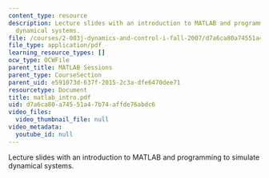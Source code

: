 ```yaml
---
content_type: resource
description: Lecture slides with an introduction to MATLAB and programming to simulate
  dynamical systems.
file: /courses/2-003j-dynamics-and-control-i-fall-2007/d7a6ca80a74551a47b74affde76abdc6_matlab_intro.pdf
file_type: application/pdf
learning_resource_types: []
ocw_type: OCWFile
parent_title: MATLAB Sessions
parent_type: CourseSection
parent_uid: e591073d-637f-2015-2c3a-dfe6470dee71
resourcetype: Document
title: matlab_intro.pdf
uid: d7a6ca80-a745-51a4-7b74-affde76abdc6
video_files:
  video_thumbnail_file: null
video_metadata:
  youtube_id: null
---
```

Lecture slides with an introduction to MATLAB and programming to simulate dynamical systems.

